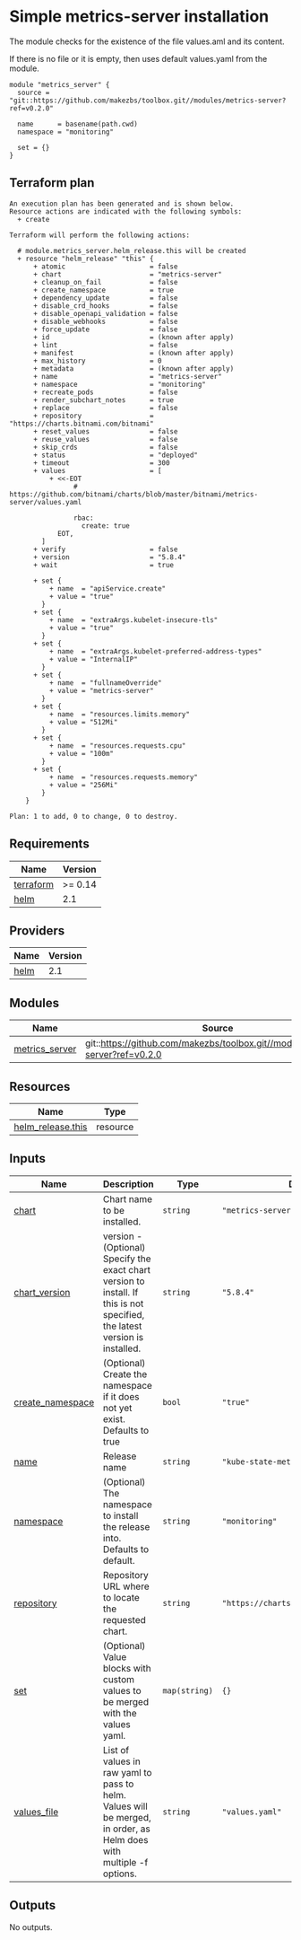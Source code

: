 # Simple metrics-server installation

The module checks for the existence of the file values.aml and its content.

If there is no file or it is empty, then uses default values.yaml from the module.

```
module "metrics_server" {
  source = "git::https://github.com/makezbs/toolbox.git//modules/metrics-server?ref=v0.2.0"

  name      = basename(path.cwd)
  namespace = "monitoring"

  set = {}
}
```

## Terraform plan
```
An execution plan has been generated and is shown below.
Resource actions are indicated with the following symbols:
  + create

Terraform will perform the following actions:

  # module.metrics_server.helm_release.this will be created
  + resource "helm_release" "this" {
      + atomic                     = false
      + chart                      = "metrics-server"
      + cleanup_on_fail            = false
      + create_namespace           = true
      + dependency_update          = false
      + disable_crd_hooks          = false
      + disable_openapi_validation = false
      + disable_webhooks           = false
      + force_update               = false
      + id                         = (known after apply)
      + lint                       = false
      + manifest                   = (known after apply)
      + max_history                = 0
      + metadata                   = (known after apply)
      + name                       = "metrics-server"
      + namespace                  = "monitoring"
      + recreate_pods              = false
      + render_subchart_notes      = true
      + replace                    = false
      + repository                 = "https://charts.bitnami.com/bitnami"
      + reset_values               = false
      + reuse_values               = false
      + skip_crds                  = false
      + status                     = "deployed"
      + timeout                    = 300
      + values                     = [
          + <<-EOT
                # https://github.com/bitnami/charts/blob/master/bitnami/metrics-server/values.yaml
                
                rbac:
                  create: true
            EOT,
        ]
      + verify                     = false
      + version                    = "5.8.4"
      + wait                       = true

      + set {
          + name  = "apiService.create"
          + value = "true"
        }
      + set {
          + name  = "extraArgs.kubelet-insecure-tls"
          + value = "true"
        }
      + set {
          + name  = "extraArgs.kubelet-preferred-address-types"
          + value = "InternalIP"
        }
      + set {
          + name  = "fullnameOverride"
          + value = "metrics-server"
        }
      + set {
          + name  = "resources.limits.memory"
          + value = "512Mi"
        }
      + set {
          + name  = "resources.requests.cpu"
          + value = "100m"
        }
      + set {
          + name  = "resources.requests.memory"
          + value = "256Mi"
        }
    }

Plan: 1 to add, 0 to change, 0 to destroy.

```

## Requirements

| Name | Version |
|------|---------|
| <a name="requirement_terraform"></a> [terraform](#requirement\_terraform) | >= 0.14 |
| <a name="requirement_helm"></a> [helm](#requirement\_helm) | 2.1 |

## Providers

| Name | Version |
|------|---------|
| <a name="provider_helm"></a> [helm](#provider\_helm) | 2.1 |

## Modules

| Name | Source | Version |
|------|--------|---------|
| <a name="module_metrics_server"></a> [metrics\_server](#module\_metrics\_server) | git::https://github.com/makezbs/toolbox.git//modules/metrics-server?ref=v0.2.0 |  |

## Resources

| Name | Type |
|------|------|
| [helm_release.this](https://registry.terraform.io/providers/hashicorp/helm/2.1/docs/resources/release) | resource |

## Inputs

| Name | Description | Type | Default | Required |
|------|-------------|------|---------|:--------:|
| <a name="input_chart"></a> [chart](#input\_chart) | Chart name to be installed. | `string` | `"metrics-server"` | no |
| <a name="input_chart_version"></a> [chart\_version](#input\_chart\_version) | version - (Optional) Specify the exact chart version to install. If this is not specified, the latest version is installed. | `string` | `"5.8.4"` | no |
| <a name="input_create_namespace"></a> [create\_namespace](#input\_create\_namespace) | (Optional) Create the namespace if it does not yet exist. Defaults to true | `bool` | `"true"` | no |
| <a name="input_name"></a> [name](#input\_name) | Release name | `string` | `"kube-state-metrics"` | no |
| <a name="input_namespace"></a> [namespace](#input\_namespace) | (Optional) The namespace to install the release into. Defaults to default. | `string` | `"monitoring"` | no |
| <a name="input_repository"></a> [repository](#input\_repository) | Repository URL where to locate the requested chart. | `string` | `"https://charts.bitnami.com/bitnami"` | no |
| <a name="input_set"></a> [set](#input\_set) | (Optional) Value blocks with custom values to be merged with the values yaml. | `map(string)` | `{}` | no |
| <a name="input_values_file"></a> [values\_file](#input\_values\_file) | List of values in raw yaml to pass to helm. Values will be merged, in order, as Helm does with multiple -f options. | `string` | `"values.yaml"` | no |

## Outputs

No outputs.

